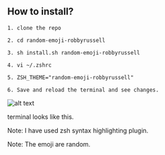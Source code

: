 ## How to install?

```
1. clone the repo

2. cd random-emoji-robbyrussell

3. sh install.sh random-emoji-robbyrussell

4. vi ~/.zshrc

5. ZSH_THEME="random-emoji-robbyrussell"

6. Save and reload the terminal and see changes.
```

![alt text](https://i.imgur.com/uIUa007.png "random-emoji-robbyrussell")

terminal looks like this.


Note: I have used zsh syntax highlighting plugin.

Note: The emoji are random.
